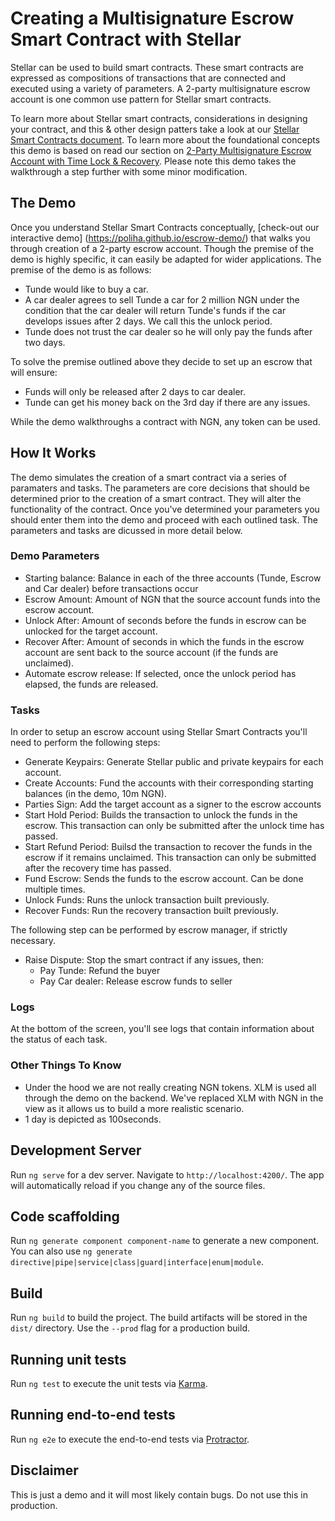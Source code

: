 # Creating a Multisignature Escrow Smart Contract with Stellar

Stellar can be used to build smart contracts. These smart contracts are expressed as compositions of transactions that are connected and executed using a variety of parameters. A 2-party multisignature escrow account is one common use pattern for Stellar smart contracts. 

To learn more about Stellar smart contracts, considerations in designing your contract, and this & other design patters take a look at our [Stellar Smart Contracts document](https://www.stellar.org/developers/guides/walkthroughs/stellar-smart-contracts.html). To learn more about the foundational concepts this demo is based on read our section on [2-Party Multisignature Escrow Account with Time Lock & Recovery](https://www.stellar.org/developers/guides/walkthroughs/stellar-smart-contracts.html#2-party-multisignature-escrow-account-with-time-lock-recovery). Please note this demo takes the walkthrough a step further with some minor modification. 

## The Demo 

Once you understand Stellar Smart Contracts conceptually, [check-out our interactive demo] (https://poliha.github.io/escrow-demo/) that walks you through creation of a 2-party escrow account. Though the premise of the demo is highly specific, it can easily be adapted for wider applications. The premise of the demo is as follows: 

 - Tunde would like to buy a car. 
 - A car dealer agrees to sell Tunde a car for 2 million NGN under the condition that the car dealer will return Tunde's funds if the car develops issues after 2 days. We call this the unlock period. 
 - Tunde does not trust the car dealer so he will only pay the funds after two days. 
 
To solve the premise outlined above they decide to set up an escrow that will ensure: 
 - Funds will only be released after 2 days to car dealer.
 - Tunde can get his money back on the 3rd day if there are any issues.
 
 While the demo walkthroughs a contract with NGN, any token can be used. 

## How It Works

The demo simulates the creation of a smart contract via a series of paramaters and tasks. The parameters are core decisions that should be determined prior to the creation of a smart contract. They will alter the functionality of the contract. Once you've determined your parameters you should enter them into the demo and proceed with each outlined task. The parameters and tasks are dicussed in more detail below. 

### Demo Parameters 

- Starting balance: Balance in each of the three accounts (Tunde, Escrow and Car dealer) before transactions occur
- Escrow Amount: Amount of NGN that the source account funds into the escrow account.
- Unlock After: Amount of seconds before the funds in escrow can be unlocked for the target account.
- Recover After: Amount of seconds in which the funds in the escrow account are sent back to the source account (if the funds are unclaimed).
- Automate escrow release: If selected, once the unlock period has elapsed, the funds are released.


### Tasks

In order to setup an escrow account using Stellar Smart Contracts you'll need to perform the following steps: 

- Generate Keypairs: Generate Stellar public and private keypairs for each account.
- Create Accounts: Fund the accounts with their corresponding starting balances (in the demo, 10m NGN).
- Parties Sign: Add the target account as a signer to the escrow accounts
- Start Hold Period: Builds the transaction to unlock the funds in the escrow. This transaction can only be submitted after the unlock time has passed.
- Start Refund Period: Builsd the transaction to recover the funds in the escrow if it remains unclaimed. This transaction can only be submitted after the recovery time has passed.
- Fund Escrow: Sends the funds to the escrow account. Can be done multiple times.
- Unlock Funds: Runs the unlock transaction built previously.
- Recover Funds: Run the recovery transaction built previously.

The following step can be performed by escrow manager, if strictly necessary.
- Raise Dispute: Stop the smart contract if any issues, then:
  - Pay Tunde: Refund the buyer
  - Pay Car dealer: Release escrow funds to seller

### Logs
At the bottom of the screen, you'll see logs that contain information about the status of each task. 

### Other Things To Know 

- Under the hood we are not really creating NGN tokens. XLM is used all through the demo on the backend. We've replaced XLM with NGN in the view as it allows us to build a more realistic scenario.
- 1 day is depicted as 100seconds. 


## Development Server

Run `ng serve` for a dev server. Navigate to `http://localhost:4200/`. The app will automatically reload if you change any of the source files.

## Code scaffolding

Run `ng generate component component-name` to generate a new component. You can also use `ng generate directive|pipe|service|class|guard|interface|enum|module`.

## Build

Run `ng build` to build the project. The build artifacts will be stored in the `dist/` directory. Use the `--prod` flag for a production build.

## Running unit tests

Run `ng test` to execute the unit tests via [Karma](https://karma-runner.github.io).

## Running end-to-end tests

Run `ng e2e` to execute the end-to-end tests via [Protractor](http://www.protractortest.org/).

## Disclaimer
This is just a demo and it will most likely contain bugs. Do not use this in production.

